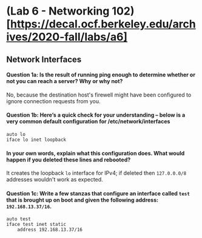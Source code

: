 # (Lab 6 - Networking 102)[https://decal.ocf.berkeley.edu/archives/2020-fall/labs/a6]

## Network Interfaces

#### Question 1a: Is the result of running ping enough to determine whether or not you can reach a server? Why or why not?

No, because the destination host's firewell might have been configured to ignore connection requests from you.

#### Question 1b: Here’s a quick check for your understanding – below is a very common default configuration for /etc/network/interfaces

```
auto lo
iface lo inet loopback
```

#### In your own words, explain what this configuration does. What would happen if you deleted these lines and rebooted?

It creates the loopback ```lo``` interface for IPv4; if deleted then ```127.0.0.0/8``` addresses wouldn't work as expected.

#### Question 1c: Write a few stanzas that configure an interface called ```test``` that is brought up on boot and given the following address: ```192.168.13.37/16```.

```
auto test
iface test inet static
	address 192.168.13.37/16
```



